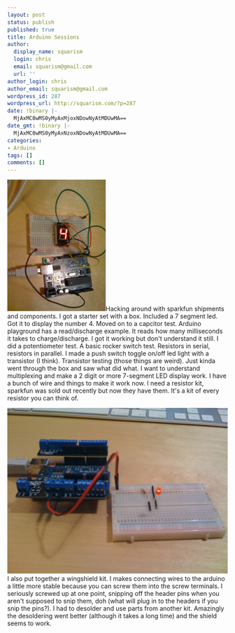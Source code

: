 ```yaml
---
layout: post
status: publish
published: true
title: Arduino Sessions
author:
  display_name: squarism
  login: chris
  email: squarism@gmail.com
  url: ''
author_login: chris
author_email: squarism@gmail.com
wordpress_id: 287
wordpress_url: http://squarism.com/?p=287
date: !binary |-
  MjAxMC0wMS0yMyAxMjoxNDowNyAtMDUwMA==
date_gmt: !binary |-
  MjAxMC0wMS0yMyAxNzoxNDowNyAtMDUwMA==
categories:
- Arduino
tags: []
comments: []
---
```

![seven_segment_led](/uploads/2010/01/seven_segment_led-225x300.jpg "seven_segment_led")Hacking around with sparkfun shipments and components.  I got a starter set with a box. Included a 7 segment led. Got it to display the number 4.  Moved on to a capcitor test. Arduino playground has a read/discharge example.  It reads how many milliseconds it takes to charge/discharge.  I got it working but don't understand it still.  I did a potentiometer test.  A basic rocker switch test.  Resistors in serial, resistors in parallel.  I made a push switch toggle on/off led light with a transistor (I think).  Transistor testing (those things are weird).  Just kinda went through the box and saw what did what.  I want to understand multiplexing and make a 2 digit or more 7-segment LED display work.  I have a bunch of wire and things to make it work now.  I need a resistor kit, sparkfun was sold out recently but now they have them.  It's a kit of every resistor you can think of.

![wingshield](/uploads/2010/01/wingshield-580x435.jpg "wingshield")
I also put together a wingshield kit.  I makes connecting wires to the arduino a little more stable because you can screw them into the screw terminals.  I seriously screwed up at one point, snipping off the header pins when you aren't supposed to snip them, doh (what will plug in to the headers if you snip the pins?).  I had to desolder and use parts from another kit.  Amazingly the desoldering went better (although it takes a long time) and the shield seems to work.